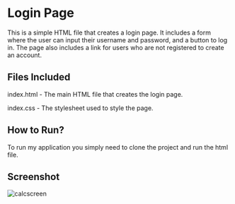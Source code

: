 # Login Page
This is a simple HTML file that creates a login page. It includes a form where the user can input their username and password, and a button to log in. The page also includes a link for users who are not registered to create an account.

## Files Included
index.html - The main HTML file that creates the login page.

index.css - The stylesheet used to style the page.

## How to Run?

To run my application you simply need to clone the project and run the html file.


## Screenshot
![calcscreen](calculator.png.png)
